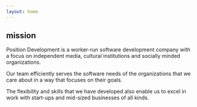 ```yaml
---
layout: home
---
```

## mission

Position Development is a worker-run software development company
 with a focus on independent media, cultural institutions and socially
 minded organizations.

Our team efficiently serves the software needs of the organizations that we
 care about in a way that focuses on their goals.

The flexibility and skills that we have developed also enable us to
 excel in work with start-ups and mid-sized businesses of all kinds.